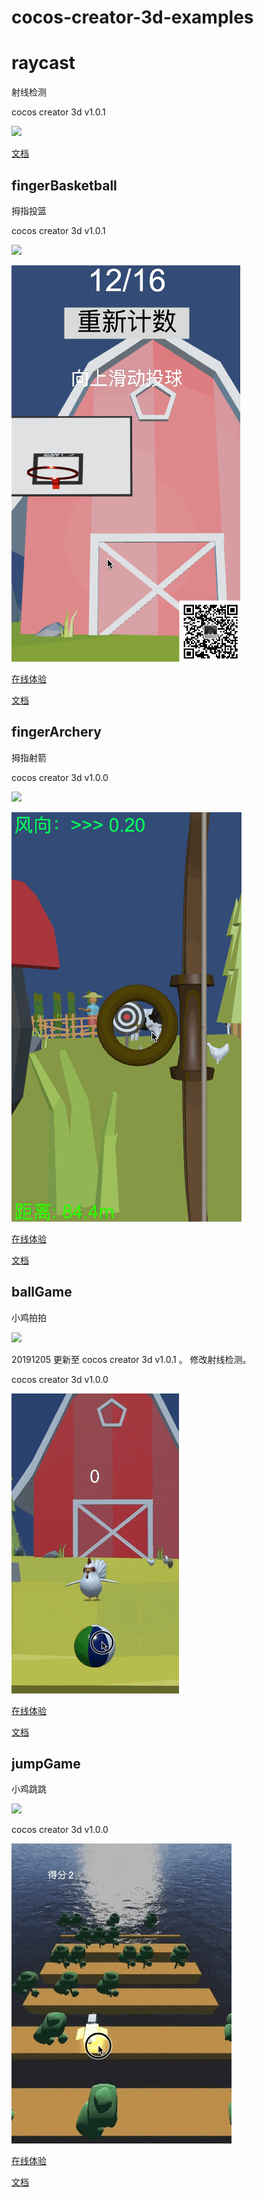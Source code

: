 # cocos-creator-3d-examples

# raycast

射线检测

cocos creator 3d v1.0.1  

![](https://forum.cocos.org/uploads/default/original/3X/f/c/fc882a9ee0123e356acd7ed00f67a360a8641a4a.gif)

[文档](https://mp.weixin.qq.com/s/ATbpJNKromv17ke1cWgDDw)

## fingerBasketball

拇指投篮

cocos creator 3d v1.0.1  

![](https://forum.cocos.org/uploads/default/original/3X/3/d/3d38b53d1e3090432fe20dcce222d20a9fbac300.jpg)

![](./img/fingerBasketball.gif)

[在线体验](http://lamyoung.gitee.io/web/fingerBasketball)

[文档](https://mp.weixin.qq.com/s/VsbNtTL64J0xHIlhMUHCcQ)

## fingerArchery

拇指射箭

cocos creator 3d v1.0.0  

![](https://forum.cocos.org/uploads/default/original/3X/9/2/92b8766c82b24b469ad7ba16fb46b5850543cf70.jpeg)

![](./img/fingerArchery.gif)

[在线体验](http://lamyoung.gitee.io/web/fingerArchery)

[文档](https://mp.weixin.qq.com/s/ISsxM411netkEWLKi4v7XA)


## ballGame

小鸡拍拍

![](https://forum.cocos.org/uploads/default/original/3X/6/9/6998a1627136e77aa7ddac51cf07ce3bf1438fa0.gif)

20191205 更新至 cocos creator 3d v1.0.1 。 修改射线检测。

cocos creator 3d v1.0.0  

![](./img/ballGame.gif)

[在线体验](http://lamyoung.gitee.io/web/ballGame)

[文档](https://mp.weixin.qq.com/s/sq_6PitkkHgDAj5bm1noPQ)

## jumpGame

小鸡跳跳

![](https://forum.cocos.org/uploads/default/original/3X/9/3/93ca3c162c1af616132cdd4b79ab378379baba14.png)

cocos creator 3d v1.0.0  

![](./img/jumpGame.gif)

[在线体验](http://lamyoung.gitee.io/web/jumpGame)

[文档](https://mp.weixin.qq.com/s/UJK5mn8bR_pJIGZ9SaB1Zw)
